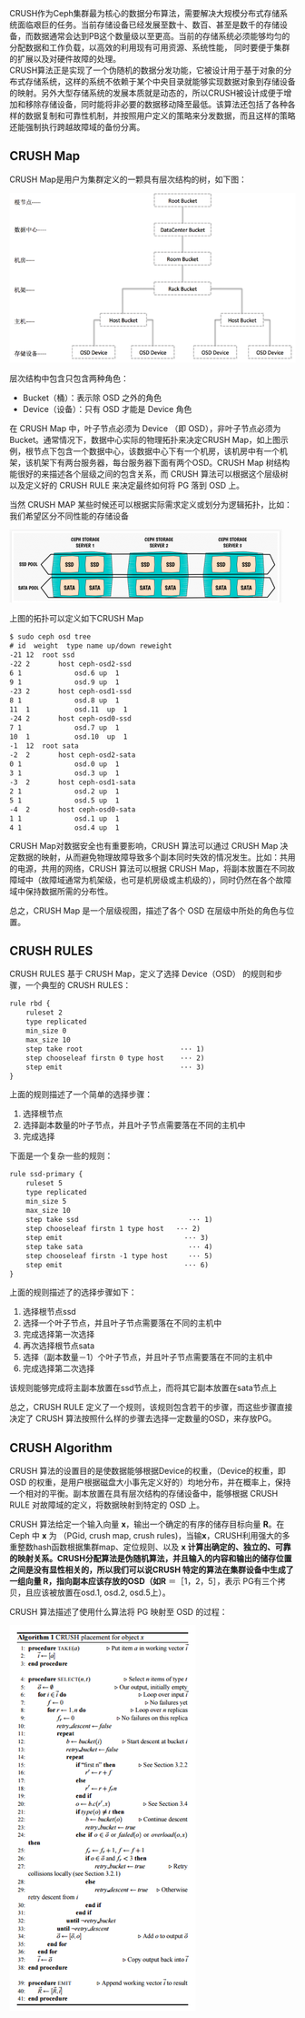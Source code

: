 CRUSH作为Ceph集群最为核心的数据分布算法，需要解决大规模分布式存储系统面临艰巨的任务。当前存储设备已经发展至数十、数百、甚至是数千的存储设备，而数据通常会达到PB这个数量级以至更高。当前的存储系统必须能够均匀的分配数据和工作负载，以高效的利用现有可用资源、系统性能， 同时要便于集群的扩展以及对硬件故障的处理。  
CRUSH算法正是实现了一个伪随机的数据分发功能，它被设计用于基于对象的分布式存储系统，这样的系统不依赖于某个中央目录就能够实现数据对象到存储设备的映射。另外大型存储系统的发展本质就是动态的，所以CRUSH被设计成便于增加和移除存储设备，同时能将非必要的数据移动降至最低。该算法还包括了各种各样的数据复制和可靠性机制，并按照用户定义的策略来分发数据，而且这样的策略还能强制执行跨越故障域的备份分离。

## CRUSH Map

CRUSH Map是用户为集群定义的一颗具有层次结构的树，如下图：

![](/assets/crush_3.png)

层次结构中包含只包含两种角色：

* Bucket（桶）：表示除 OSD 之外的角色
* Device（设备）：只有 OSD 才能是 Device 角色

在 CRUSH Map 中，叶子节点必须为 Device （即 OSD），非叶子节点必须为 Bucket。通常情况下，数据中心实际的物理拓扑来决定CRUSH Map，如上图示例，根节点下包含一个数据中心，该数据中心下有一个机房，该机房中有一个机架，该机架下有两台服务器，每台服务器下面有两个OSD。CRUSH Map 树结构能很好的来描述各个层级之间的包含关系，而 CRUSH 算法可以根据这个层级树以及定义好的 CRUSH RULE 来决定最终如何将 PG 落到 OSD 上。

当然 CRUSH MAP 某些时候还可以根据实际需求定义或划分为逻辑拓扑，比如：我们希望区分不同性能的存储设备

![](/assets/crush_2.png)

上图的拓扑可以定义如下CRUSH Map

```
$ sudo ceph osd tree
# id  weight  type name up/down reweight
-21 12  root ssd
-22 2       host ceph-osd2-ssd
6 1             osd.6 up  1
9 1             osd.9 up  1
-23 2       host ceph-osd1-ssd
8 1             osd.8 up  1
11  1           osd.11  up  1
-24 2       host ceph-osd0-ssd
7 1             osd.7 up  1
10  1           osd.10  up  1
-1  12  root sata
-2  2       host ceph-osd2-sata
0 1             osd.0 up  1
3 1             osd.3 up  1
-3  2       host ceph-osd1-sata
2 1             osd.2 up  1
5 1             osd.5 up  1
-4  2       host ceph-osd0-sata
1 1             osd.1 up  1
4 1             osd.4 up  1
```

CRUSH Map对数据安全也有重要影响，CRUSH 算法可以通过 CRUSH Map 决定数据的映射，从而避免物理故障导致多个副本同时失效的情况发生。比如：共用的电源，共用的网络，CRUSH 算法可以根据 CRUSH Map，将副本放置在不同故障域中（故障域通常为机架级，也可是机房级或主机级的），同时仍然在各个故障域中保持数据所需的分布性。

总之，CRUSH Map 是一个层级视图，描述了各个 OSD 在层级中所处的角色与位置。

## CRUSH RULES

CRUSH RULES 基于 CRUSH Map，定义了选择 Device（OSD） 的规则和步骤，一个典型的 CRUSH RULES：

```
rule rbd {
    ruleset 2
    type replicated
    min_size 0
    max_size 10
    step take root                        ··· 1)
    step chooseleaf firstn 0 type host    ··· 2)
    step emit                             ··· 3)
}
```

上面的规则描述了一个简单的选择步骤：

1. 选择根节点
2. 选择副本数量的叶子节点，并且叶子节点需要落在不同的主机中
3. 完成选择

下面是一个复杂一些的规则：

```
rule ssd-primary {
    ruleset 5
    type replicated
    min_size 5
    max_size 10
    step take ssd                           ··· 1)
    step chooseleaf firstn 1 type host   ··· 2)
    step emit                              ··· 3)
    step take sata                          ··· 4)
    step chooseleaf firstn -1 type host     ··· 5)
    step emit                              ··· 6)
}
```

上面的规则描述了的选择步骤如下：

1. 选择根节点ssd
2. 选择一个叶子节点，并且叶子节点需要落在不同的主机中
3. 完成选择第一次选择
4. 再次选择根节点sata
5. 选择（副本数量－1）个叶子节点，并且叶子节点需要落在不同的主机中
6. 完成选择第二次选择

该规则能够完成将主副本放置在ssd节点上，而将其它副本放置在sata节点上

总之，CRUSH RULE 定义了一个规则，该规则包含若干的步骤，而这些步骤直接决定了 CRUSH 算法按照什么样的步骤去选择一定数量的OSD，来存放PG。

## CRUSH Algorithm

CRUSH 算法的设置目的是使数据能够根据Device的权重，（Device的权重，即 OSD 的权重，是用户根据磁盘大小事先定义好的）均地分布，并在概率上，保持一个相对的平衡。副本放置在具有层次结构的存储设备中，能够根据 CRUSH RULE 对故障域的定义，将数据映射到特定的 OSD 上。

CRUSH 算法给定一个输入向量 **x**，输出一个确定的有序的储存目标向量 **R**。在 Ceph 中 **x** 为 （PGid, crush map, crush rules\)，当输**x**，CRUSH利用强大的多重整数hash函数根据集群map、定位规则、以及 **x **计算出确定的、独立的、可靠的映射关系。CRUSH分配算法是伪随机算法，并且输入的内容和输出的储存位置之间是没有显性相关的，所以我们可以说CRUSH 特定的算法在集群设备中生成了一组向量 **R**，指向副本应该存放的OSD（如**R** ＝［1，2，5］，表示 PG有三个拷贝，且应该被放置在osd.1, osd.2, osd.5上）。

CRUSH 算法描述了使用什么算法将 PG 映射至 OSD 的过程：

![](/assets/crush_4.png)

